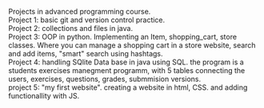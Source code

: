 Projects in advanced programming course.<br>
Project 1: basic git and version control practice.<br>
Project 2: collections and files in java.<br>
Project 3: OOP in python. Implementing an Item, shopping_cart, store classes. Where you can manage a shopping cart in a store website, search and add items, "smart" search using hashtags.<br>
Project 4: handling SQlite Data base in java using SQL. the program is a students exercises manegment programm, with 5 tables connecting the users, exercises, questions, grades, submmision versions.<br>
project 5: "my first website". creating a website in html, CSS. and adding functionallity with JS.  <br>
